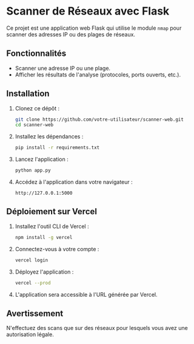# Scanner de Réseaux avec Flask

Ce projet est une application web Flask qui utilise le module `nmap` pour scanner des adresses IP ou des plages de réseaux.

## Fonctionnalités
- Scanner une adresse IP ou une plage.
- Afficher les résultats de l'analyse (protocoles, ports ouverts, etc.).

## Installation
1. Clonez ce dépôt :
   ```bash
   git clone https://github.com/votre-utilisateur/scanner-web.git
   cd scanner-web
   ```

2. Installez les dépendances :
   ```bash
   pip install -r requirements.txt
   ```

3. Lancez l'application :
   ```bash
   python app.py
   ```

4. Accédez à l'application dans votre navigateur :
   ```
   http://127.0.0.1:5000
   ```

## Déploiement sur Vercel
1. Installez l'outil CLI de Vercel :
   ```bash
   npm install -g vercel
   ```

2. Connectez-vous à votre compte :
   ```bash
   vercel login
   ```

3. Déployez l'application :
   ```bash
   vercel --prod
   ```

4. L'application sera accessible à l'URL générée par Vercel.

## Avertissement
N'effectuez des scans que sur des réseaux pour lesquels vous avez une autorisation légale.